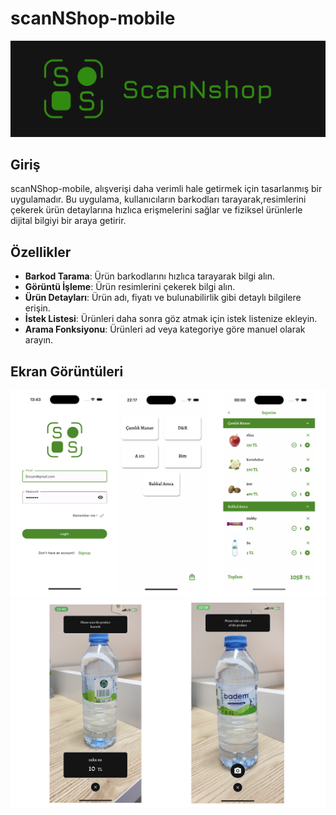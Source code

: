 # scanNShop-mobile

![image1](./src/assets/images/title.png)

## Giriş

scanNShop-mobile, alışverişi daha verimli hale getirmek için tasarlanmış bir uygulamadır. Bu uygulama, kullanıcıların barkodları tarayarak,resimlerini çekerek ürün detaylarına hızlıca erişmelerini sağlar ve fiziksel ürünlerle dijital bilgiyi bir araya getirir.

## Özellikler

- **Barkod Tarama**: Ürün barkodlarını hızlıca tarayarak bilgi alın.
- **Görüntü İşleme**: Ürün resimlerini çekerek bilgi alın.
- **Ürün Detayları**: Ürün adı, fiyatı ve bulunabilirlik gibi detaylı bilgilere erişin.
- **İstek Listesi**: Ürünleri daha sonra göz atmak için istek listenize ekleyin.
- **Arama Fonksiyonu**: Ürünleri ad veya kategoriye göre manuel olarak arayın.

## Ekran Görüntüleri

![image1](./src/assets/images/image1.png)
![image1](./src/assets/images/image2.png)

